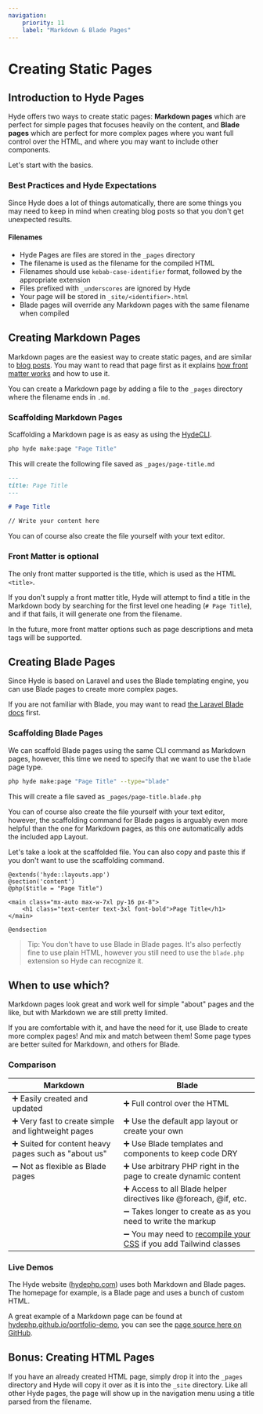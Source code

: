 ```yaml
---
navigation:
    priority: 11
    label: "Markdown & Blade Pages"
---
```


# Creating Static Pages

## Introduction to Hyde Pages

Hyde offers two ways to create static pages:
**Markdown pages** which are perfect for simple pages that focuses heavily on the content,
and **Blade pages** which are perfect for more complex pages where you want full control over the HTML,
and where you may want to include other components.

Let's start with the basics.

### Best Practices and Hyde Expectations

Since Hyde does a lot of things automatically, there are some things you may need
to keep in mind when creating blog posts so that you don't get unexpected results.

#### Filenames

- Hyde Pages are files are stored in the `_pages` directory
- The filename is used as the filename for the compiled HTML
- Filenames should use `kebab-case-identifier` format, followed by the appropriate extension
- Files prefixed with `_underscores` are ignored by Hyde
- Your page will be stored in `_site/<identifier>.html`
- Blade pages will override any Markdown pages with the same filename when compiled


## Creating Markdown Pages

Markdown pages are the easiest way to create static pages, and are similar to [blog posts](blog-posts).
You may want to read that page first as it explains [how front matter works](blog-posts#supported-front-matter-properties)
and how to use it.

You can create a Markdown page by adding a file to the `_pages` directory where the filename ends in `.md`.

### Scaffolding Markdown Pages

Scaffolding a Markdown page is as easy as using the [HydeCLI](console-commands).

```bash
php hyde make:page "Page Title"
```

This will create the following file saved as `_pages/page-title.md`

```markdown
---
title: Page Title
---

# Page Title

// Write your content here
```

You can of course also create the file yourself with your text editor.

### Front Matter is optional

The only front matter supported is the title, which is used as the HTML `<title>`.

If you don't supply a front matter title, Hyde will attempt to find a title in the Markdown body by searching
for the first level one heading (`# Page Title`), and if that fails, it will generate one from the filename.

In the future, more front matter options such as page descriptions and meta tags will be supported.


## Creating Blade Pages

Since Hyde is based on Laravel and uses the Blade templating engine,
you can use Blade pages to create more complex pages.

If you are not familiar with Blade, you may want to read [the Laravel Blade docs](https://laravel.com/docs/9.x/blade) first.

### Scaffolding Blade Pages

We can scaffold Blade pages using the same CLI command as Markdown pages, however,
this time we need to specify that we want to use the `blade` page type.

```bash
php hyde make:page "Page Title" --type="blade"
```

This will create a file saved as `_pages/page-title.blade.php`

You can of course also create the file yourself with your text editor, however,
the scaffolding command for Blade pages is arguably even more helpful than the
one for Markdown pages, as this one automatically adds the included app Layout.

Let's take a look at the scaffolded file. You can also copy and paste this
if you don't want to use the scaffolding command.

```blade
@extends('hyde::layouts.app')
@section('content')
@php($title = "Page Title")

<main class="mx-auto max-w-7xl py-16 px-8">
    <h1 class="text-center text-3xl font-bold">Page Title</h1>
</main>

@endsection
```

> Tip: You don't have to use Blade in Blade pages. It's also perfectly fine to use plain HTML,
> however you still need to use the `blade.php` extension so Hyde can recognize it.


## When to use which?

Markdown pages look great and work well for simple "about" pages and the like, but with Markdown we are still pretty limited.

If you are comfortable with it, and have the need for it, use Blade to create more complex pages! And mix and match between them! Some page types are better suited for Markdown, and others for Blade.

### Comparison

| Markdown                                            | Blade                                                                                    |
|-----------------------------------------------------|------------------------------------------------------------------------------------------|
| ➕ Easily created and updated                        | ➕ Full control over the HTML                                                             |
| ➕ Very fast to create simple and lightweight pages  | ➕ Use the default app layout or create your own                                          |
| ➕ Suited for content heavy pages such as "about us" | ➕ Use Blade templates and components to keep code DRY                                    |
| ➖ Not as flexible as Blade pages                    | ➕ Use arbitrary PHP right in the page to create dynamic content                          |
|                                                     | ➕ Access to all Blade helper directives like @foreach, @if, etc.                         |
|                                                     | ➖ Takes longer to create as as you need to write the markup                              |
|                                                     | ➖ You may need to [recompile your CSS](managing-assets) if you add Tailwind classes |

### Live Demos

The Hyde website ([hydephp.com](https://hydephp.com/)) uses both Markdown and Blade pages. The homepage for example, is a Blade page and uses a bunch of custom HTML.

A great example of a Markdown page can be found at [hydephp.github.io/portfolio-demo](https://hydephp.github.io/portfolio-demo), you can see the [page source here on GitHub](https://github.com/hydephp/portfolio-demo/blob/master/_pages/index.md).


## Bonus: Creating HTML Pages

If you have an already created HTML page, simply drop it into the `_pages` directory and Hyde will copy it over as it is into the `_site` directory. Like all other Hyde pages, the page will show up in the navigation menu using a title parsed from the filename.
